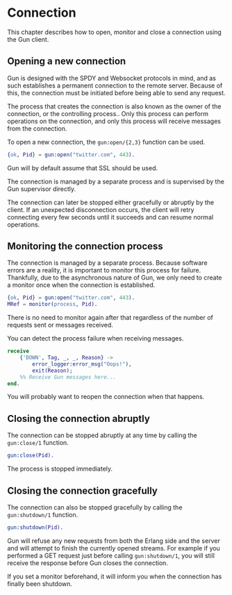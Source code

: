 Connection
==========

This chapter describes how to open, monitor and close
a connection using the Gun client.

Opening a new connection
------------------------

Gun is designed with the SPDY and Websocket protocols in mind,
and as such establishes a permanent connection to the remote
server. Because of this, the connection must be initiated
before being able to send any request.

The process that creates the connection is also known as the
owner of the connection, or the controlling process.. Only
this process can perform operations on the connection, and
only this process will receive messages from the connection.

To open a new connection, the `gun:open/{2,3}` function can be used.

``` erlang
{ok, Pid} = gun:open("twitter.com", 443).
```

Gun will by default assume that SSL should be used.

The connection is managed by a separate process and is supervised
by the Gun supervisor directly.

The connection can later be stopped either gracefully or abruptly
by the client. If an unexpected disconnection occurs, the client
will retry connecting every few seconds until it succeeds and
can resume normal operations.

Monitoring the connection process
---------------------------------

The connection is managed by a separate process. Because
software errors are a reality, it is important to monitor
this process for failure. Thankfully, due to the asynchronous
nature of Gun, we only need to create a monitor once when
the connection is established.

``` erlang
{ok, Pid} = gun:open("twitter.com", 443).
MRef = monitor(process, Pid).
```

There is no need to monitor again after that regardless of
the number of requests sent or messages received.

You can detect the process failure when receiving messages.

``` erlang
receive
    {'DOWN', Tag, _, _, Reason} ->
        error_logger:error_msg("Oops!"),
        exit(Reason);
    %% Receive Gun messages here...
end.
```

You will probably want to reopen the connection when that
happens.

Closing the connection abruptly
-------------------------------

The connection can be stopped abruptly at any time by calling
the `gun:close/1` function.

``` erlang
gun:close(Pid).
```

The process is stopped immediately.

Closing the connection gracefully
---------------------------------

The connection can also be stopped gracefully by calling the
`gun:shutdown/1` function.

``` erlang
gun:shutdown(Pid).
```

Gun will refuse any new requests from both the Erlang side and
the server and will attempt to finish the currently opened
streams. For example if you performed a GET request just before
calling `gun:shutdown/1`, you will still receive the response
before Gun closes the connection.

If you set a monitor beforehand, it will inform you when the
connection has finally been shutdown.
